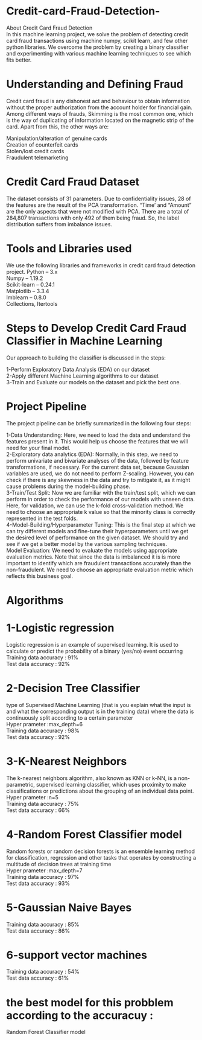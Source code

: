 # Credit-card-Fraud-Detection-
About Credit Card Fraud Detection<br />
In this machine learning project, we solve the problem of detecting credit card fraud transactions using machine numpy, scikit learn, and few other python libraries. We overcome the problem by creating a binary classifier and experimenting with various machine learning techniques to see which fits better.

# Understanding and Defining Fraud
Credit card fraud is any dishonest act and behaviour to obtain information without the proper authorization from the account holder for financial gain. Among different ways of frauds, Skimming is the most common one, which is the way of duplicating of information located on the magnetic strip of the card. Apart from this, the other ways are: <br />

Manipulation/alteration of genuine cards  <br />
Creation of counterfeit cards <br />
Stolen/lost credit cards <br />
Fraudulent telemarketing <br />

#  Credit Card Fraud Dataset
The dataset consists of 31 parameters. Due to confidentiality issues, 28 of the features are the result of the PCA transformation. “Time’ and “Amount” are the only aspects that were not modified with PCA.
There are a total of 284,807 transactions with only 492 of them being fraud. So, the label distribution suffers from imbalance issues.

# Tools and Libraries used
We use the following libraries and frameworks in credit card fraud detection project.
Python – 3.x <br />
Numpy – 1.19.2 <br />
Scikit-learn – 0.24.1 <br />
Matplotlib – 3.3.4 <br />
Imblearn – 0.8.0 <br />
Collections, Itertools <br />

# Steps to Develop Credit Card Fraud Classifier in Machine Learning
Our approach to building the classifier is discussed in the steps:

1-Perform Exploratory Data Analysis (EDA) on our dataset <br />
2-Apply different Machine Learning algorithms to our dataset <br />
3-Train and Evaluate our models on the dataset and pick the best one.
#  Project Pipeline
The project pipeline can be briefly summarized in the following four steps:<br />

1-Data Understanding: Here, we need to load the data and understand the features present in it. This would help us choose the features that we will need for your final model.<br />
2-Exploratory data analytics (EDA): Normally, in this step, we need to perform univariate and bivariate analyses of the data, followed by feature transformations, if necessary. For the current data set, because Gaussian variables are used, we do not need to perform Z-scaling. However, you can check if there is any skewness in the data and try to mitigate it, as it might cause problems during the model-building phase.<br />
3-Train/Test Split: Now we are familiar with the train/test split, which we can perform in order to check the performance of our models with unseen data. Here, for validation, we can use the k-fold cross-validation method. We need to choose an appropriate k value so that the minority class is correctly represented in the test folds.<br />
4-Model-Building/Hyperparameter Tuning: This is the final step at which we can try different models and fine-tune their hyperparameters until we get the desired level of performance on the given dataset. We should try and see if we get a better model by the various sampling techniques.<br />
Model Evaluation: We need to evaluate the models using appropriate evaluation metrics. Note that since the data is imbalanced it is is more important to identify which are fraudulent transactions accurately than the non-fraudulent. We need to choose an appropriate evaluation metric which reflects this business goal.
# Algorithms
# 1-Logistic regression <br />
Logistic regression is an example of supervised learning. It is used to calculate or predict the probability of a binary (yes/no) event occurring <br />
Training data accuracy : 91% <br />
Test data accuracy : 92% <br />
# 2-Decision Tree Classifier <br />
type of Supervised Machine Learning (that is you explain what the input is and what the corresponding output is in the training data) where the data is continuously split according to a certain parameter <br />
Hyper prameter :max_depth=6 <br />
Training data accuracy : 98% <br />
Test data accuracy : 92% <br />
# 3-K-Nearest Neighbors <br />
The k-nearest neighbors algorithm, also known as KNN or k-NN, is a non-parametric, supervised learning classifier, which uses proximity to make classifications or predictions about the grouping of an individual data point. <br />
Hyper prameter :n=5 <br />
Training data accuracy : 75% <br />
Test data accuracy : 66% <br />
# 4-Random Forest Classifier model <br />
Random forests or random decision forests is an ensemble learning method for classification, regression and other tasks that operates by constructing a multitude of decision trees at training time  <br />
Hyper prameter :max_depth=7 <br />
Training data accuracy : 97% <br />
Test data accuracy : 93% <br />
# 5-Gaussian Naive Bayes
Training data accuracy : 85% <br />
Test data accuracy : 86% <br />
# 6-support vector machines
Training data accuracy : 54% <br />
Test data accuracy : 61% <br />
# the best model for this probblem according to the  accuracuy :
Random Forest Classifier model
